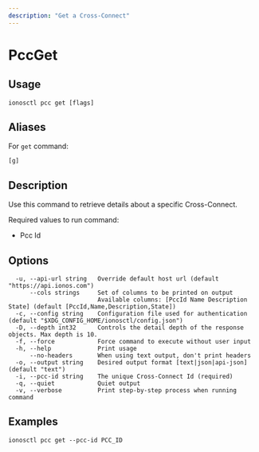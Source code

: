 ```yaml
---
description: "Get a Cross-Connect"
---
```


# PccGet

## Usage

```text
ionosctl pcc get [flags]
```

## Aliases

For `get` command:

```text
[g]
```

## Description

Use this command to retrieve details about a specific Cross-Connect.

Required values to run command:

* Pcc Id

## Options

```text
  -u, --api-url string   Override default host url (default "https://api.ionos.com")
      --cols strings     Set of columns to be printed on output 
                         Available columns: [PccId Name Description State] (default [PccId,Name,Description,State])
  -c, --config string    Configuration file used for authentication (default "$XDG_CONFIG_HOME/ionosctl/config.json")
  -D, --depth int32      Controls the detail depth of the response objects. Max depth is 10.
  -f, --force            Force command to execute without user input
  -h, --help             Print usage
      --no-headers       When using text output, don't print headers
  -o, --output string    Desired output format [text|json|api-json] (default "text")
  -i, --pcc-id string    The unique Cross-Connect Id (required)
  -q, --quiet            Quiet output
  -v, --verbose          Print step-by-step process when running command
```

## Examples

```text
ionosctl pcc get --pcc-id PCC_ID
```

